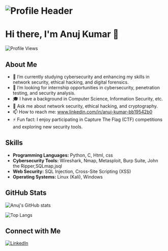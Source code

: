 # ![Profile Header](https://github.com/Anujthakurkumar/header/blob/main/320703656-c74e2f92-baf8-4c0f-a9a8-b92c550c3cb0%20(1).png)
# Hi there, I'm Anuj Kumar 👋

![Profile Views](https://komarev.com/ghpvc/?username=Anujthakurkumar&style=flat-square)

## About Me

- 🌱 I’m currently studying cybersecurity and enhancing my skills in network security, ethical hacking, and digital forensics.
- 💼 I’m looking for internship opportunities in cybersecurity, penetration testing, and security analysis.
- 🎓 I have a background in Computer Science, Information Security, etc.
- 💬 Ask me about network security, ethical hacking, and cryptography.
- 📫 How to reach me: www.linkedin.com/in/anuj-kumar-bb19542b0
- ⚡ Fun fact: I enjoy participating in Capture The Flag (CTF) competitions and exploring new security tools.

## Skills

- **Programming Languages:** Python, C, Html, css
- **Cybersecurity Tools:** Wireshark, Nmap, Metasploit, Burp Suite, John the Ripper,SQLmap,jsql
- **Web Security:**  SQL Injection, Cross-Site Scripting (XSS)
- **Operating Systems:** Linux (Kali), Windows


## GitHub Stats

![Anuj's GitHub stats](https://github-readme-stats.vercel.app/api?username=Anujthakurkumar&show_icons=true&theme=radical)

![Top Langs](https://github-readme-stats.vercel.app/api/top-langs/?username=Anujthakurkumar&layout=compact&theme=radical)

## Connect with Me

[![LinkedIn](https://img.shields.io/badge/LinkedIn-Connect-blue)](https://www.linkedin.com/in/anuj-kumar-bb19542b0)
